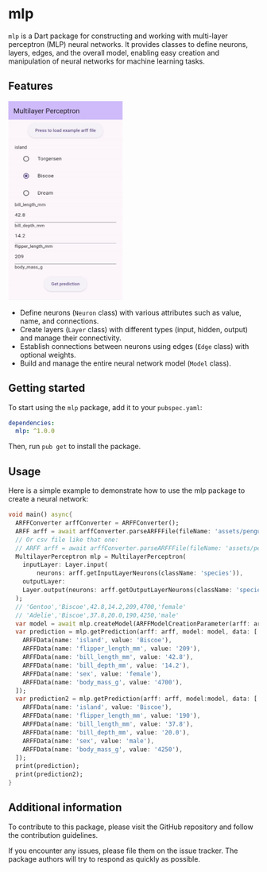# mlp

`mlp` is a Dart package for constructing and working with multi-layer perceptron (MLP) neural networks. It provides classes to define neurons, layers, edges, and the overall model, enabling easy creation and manipulation of neural networks for machine learning tasks.

## Features

<img src="https://github.com/MURABIT-PASHA/Images/raw/main/mlp_example.gif" alt="Flutter App Demo" width="230" height="400">

- Define neurons (`Neuron` class) with various attributes such as value, name, and connections.
- Create layers (`Layer` class) with different types (input, hidden, output) and manage their connectivity.
- Establish connections between neurons using edges (`Edge` class) with optional weights.
- Build and manage the entire neural network model (`Model` class).

## Getting started

To start using the `mlp` package, add it to your `pubspec.yaml`:

```yaml
dependencies:
  mlp: ^1.0.0
```
Then, run `pub get` to install the package.

## Usage
Here is a simple example to demonstrate how to use the mlp package to create a neural network:
```dart
void main() async{
  ARFFConverter arffConverter = ARFFConverter();
  ARFF arff = await arffConverter.parseARFFFile(fileName: 'assets/penguins.arff');
  // Or csv file like that one:
  // ARFF arff = await arffConverter.parseARFFFile(fileName: 'assets/penguins.csv');
  MultilayerPerceptron mlp = MultilayerPerceptron(
    inputLayer: Layer.input(
        neurons: arff.getInputLayerNeurons(className: 'species')),
    outputLayer:
    Layer.output(neurons: arff.getOutputLayerNeurons(className: 'species')),
  );
  // 'Gentoo','Biscoe',42.8,14.2,209,4700,'female'
  // 'Adelie','Biscoe',37.8,20.0,190,4250,'male'
  var model = await mlp.createModel(ARFFModelCreationParameter(arff: arff, className: 'species'));
  var prediction = mlp.getPrediction(arff: arff, model: model, data: [
    ARFFData(name: 'island', value: 'Biscoe'),
    ARFFData(name: 'flipper_length_mm', value: '209'),
    ARFFData(name: 'bill_length_mm', value: '42.8'),
    ARFFData(name: 'bill_depth_mm', value: '14.2'),
    ARFFData(name: 'sex', value: 'female'),
    ARFFData(name: 'body_mass_g', value: '4700'),
  ]);
  var prediction2 = mlp.getPrediction(arff: arff, model:model, data: [
    ARFFData(name: 'island', value: 'Biscoe'),
    ARFFData(name: 'flipper_length_mm', value: '190'),
    ARFFData(name: 'bill_length_mm', value: '37.8'),
    ARFFData(name: 'bill_depth_mm', value: '20.0'),
    ARFFData(name: 'sex', value: 'male'),
    ARFFData(name: 'body_mass_g', value: '4250'),
  ]);
  print(prediction);
  print(prediction2);
}
```

## Additional information

To contribute to this package, please visit the GitHub repository and follow the contribution guidelines.

If you encounter any issues, please file them on the issue tracker. The package authors will try to respond as quickly as possible.